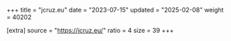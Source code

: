 +++
title = "jcruz.eu"
date = "2023-07-15"
updated = "2025-02-08"
weight = 40202

[extra]
source = "https://jcruz.eu/"
ratio = 4
size = 39
+++
